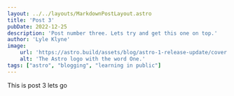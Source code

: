 ```yaml
---
layout: ../../layouts/MarkdownPostLayout.astro
title: 'Post 3'
pubDate: 2022-12-25
description: 'Post number three. Lets try and get this one on top.'
author: 'Lyle Klyne'
image:
    url: 'https://astro.build/assets/blog/astro-1-release-update/cover.jpeg' 
    alt: 'The Astro logo with the word One.'
tags: ["astro", "blogging", "learning in public"]
---
```


This is post 3 lets go